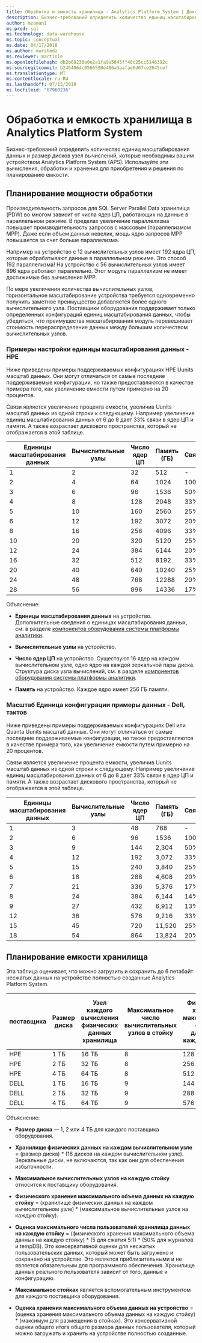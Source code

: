 ```yaml
---
title: Обработка и емкость хранилища - Analytics Platform System | Документация Майкрософт
description: Бизнес-требований определить количество единиц масштабирования данных и размер дисков узел вычислений, которые необходимы вашим устройством Analytics Platform System (APS).
author: mzaman1
ms.prod: sql
ms.technology: data-warehouse
ms.topic: conceptual
ms.date: 04/17/2018
ms.author: murshedz
ms.reviewer: martinle
ms.openlocfilehash: db2b68230e0e2a1fa9a5645ff40c25cc5146392c
ms.sourcegitcommit: b2464064c0566590e486a3aafae6d67ce2645cef
ms.translationtype: MT
ms.contentlocale: ru-RU
ms.lasthandoff: 07/15/2019
ms.locfileid: "67960236"
---
```

# <a name="processing-and-storage-capacity-in-analytics-platform-system"></a>Обработка и емкость хранилища в Analytics Platform System
Бизнес-требований определить количество единиц масштабирования данных и размер дисков узел вычислений, которые необходимы вашим устройством Analytics Platform System (APS). Используйте эти вычисления, обработки и хранения для приобретения и решения по планированию емкости.  
  
  
## <a name="section1"></a>Планирование мощности обработки  
Производительность запросов для SQL Server Parallel Data хранилища (PDW) во многом зависит от числа ядер ЦП, работающих на данные в параллельном режиме. В пределах увеличение параллелизма повышает производительность запросов с массовым (параллелизмом MPP). Даже если объем данных невелик, мощь ядро запросов MPP повышается за счет больше параллелизма.  
  
Например на устройство с 12 вычислительных узлов имеет 192 ядра ЦП, которые обрабатывают данные в параллельном режиме. Это способ 192 параллелизма! На устройство с 56 вычислительных узлов имеет 896 ядра работают параллельно. Этот модуль параллелизм не имеет достижимые без вычисления MPP.  
  
По мере увеличения количества вычислительных узлов, горизонтальное масштабирование устройства требуется одновременно получить заметное преимущество добавляется более одного вычислительного узла. Поставщики оборудования поддерживает только определенных конфигураций единиц масштабирования данных, чтобы убедиться, что преимущества масштабирования модуль перевешивает стоимость перераспределение данных между большим количеством вычислительных узлов.  
  
### <a name="data-scale-unit-configuration-examples---hpe"></a>Примеры настройки единицы масштабирования данных - HPE  
Ниже приведены примеры поддерживаемых конфигурациях HPE Uunits масштаб данных. Они могут отличаться от самые последние поддерживаемые конфигурации, но также предоставляются в качестве примера того, как увеличение емкости путем примерно на 20 процентов.  
  
Связи является увеличение процента емкости, увеличив Uunits масштаб данных из одной строки к следующему. Например увеличение единиц масштабирования данных от 6 до 8 дает 33% связи в ядер ЦП и памяти.  А также возрастает дискового пространства, который не отображается в этой таблице.  
  
|Единицы масштабирования данных|Вычислительные узлы|Число ядер ЦП|Память (ГБ)|Связи|  
|--------------------|-----------------|-------------|-----------------|----------|  
|1|2|32|512|-|  
|2|4|64|1024|100%|  
|3|6|96|1536|50%|  
|4|8|128|2048|33%|  
|5|10|160|2560|25%|  
|6|12|192|3072|20%|  
|8|16|256|4096|33%|  
|10|20|320|5120|25%|  
|12|24|384|6144|20%|  
|16|32|512|8192|33%|  
|20|40|640|10240|25%|  
|24|48|768|12288|20%|  
|28|56|896|14336|17%|  
  
Объяснение:  
  
-   **Единицы масштабирования данных** на устройство. Дополнительные сведения о единицах масштабирования данных, см. в разделе [компонентов оборудования системы платформы аналитики](hardware-components.md).  
  
-   **Вычислительные узлы** на устройство.  
  
-   **Число ядер ЦП** на устройство. Существуют 16 ядер на каждом вычислительном узле, одно ядро на каждой зеркальной пары диска. Структура диска узла вычислений, см. в разделе [компонентов оборудования системы платформы аналитики](hardware-components.md).  
  
-   **Память** на устройство. Каждое ядро имеет 256 ГБ памяти.  
  
### <a name="data-scale-unit-configuration-examples---dell-quanta"></a>Масштаб Единица конфигурации примеры данных - Dell, тактов  
Ниже приведены примеры поддерживаемых конфигурациях Dell или Quanta Uunits масштаб данных. Они могут отличаться от самые последние поддерживаемые конфигурации, но также предоставляются в качестве примера того, как увеличение емкости путем примерно на 20 процентов.  
  
Связи является увеличение процента емкости, увеличив Uunits масштаб данных из одной строки к следующему. Например увеличение единиц масштабирования данных от 6 до 8 дает 33% связи в ядер ЦП и памяти. А также возрастает дискового пространства, который не отображается в этой таблице.  
  
|Единицы масштабирования данных|Вычислительные узлы|Число ядер ЦП|Память (ГБ)|Связи|  
|--------------------|-----------------|-------------|-----------------|----------|  
|1|3|48|768|-|  
|2|6|96|1536|100%|  
|3|9|144|2,304|50%|  
|4|12|192|3,072|33%|  
|5|15|240|3,840|25%|  
|6|18|288|4,608|20%|  
|7|21|336|5,376|17%|  
|8|24|384|6,144|14%|  
|9|27|432|6,912|13%|  
|12|36|576|9,216|33%|  
|15|45|720|11,520|25%|  
|18|54|864|13,824|20%|  
  
## <a name="section2"></a>Планирование емкости хранилища  
Эта таблица оценивает, что можно загрузить и сохранить до 6 петабайт несжатых данных на устройстве полностью созданные Analytics Platform System. 
  
|поставщика|Размер диска|Узел каждого вычисления физических данных хранилища|Максимальное число вычислительных узлов в стойку|Физического хранения максимального объема данных на каждую стойку|Оценка максимального числа пользователей хранилища данных на стойке|Максимальное стоек|Оценка максимального числа пользователей хранилища данных на устройство|  
|----------|--------------|------------------------------------------|----------------------------------|------------------------------------------|------------------------------------------------|-----------------|-----------------------------------------------------|  
|HPE|1 ТБ|16 ТБ|8|128 TB|320 ТБ|7|2,240 ТБ|  
|HPE|2 ТБ|32 ТБ|8|256 ТБ|640 ТБ|7|4,480 ТБ|  
|HPE|4 ТБ|64 ТБ|8|512 ТБ|1280 ТБ|7|8,960 ТБ|  
|DELL|1 ТБ|16 ТБ|9|144 ТБ|360 ТБ|6|2,160 ТБ|  
|DELL|2 ТБ|32 ТБ|9|288 ТБ|720 ТБ|6|4320 ТБ|  
|DELL|4 ТБ|64 ТБ|9|576 ТБ|1440 ТБ|6|8,640 ТБ|   
  
Объяснение:  
  
-   **Размер диска** — 1, 2 или 4 ТБ для каждого поставщика оборудования.  
  
-   **Хранилище физических данных на каждом вычислительном узле** = (размер диска) * (16 дисков на каждом вычислительном узле). Зеркальные диски, не включаются, так как они для обеспечения избыточности.  
  
-   **Максимальное вычислительных узлов на каждую стойку** относится к поставщику оборудования.  
  
-   **Физического хранения максимального объема данных на каждую стойку** = (хранилище физических данных на каждом вычислительном узле) * (максимальное вычислительных узлов на каждую стойку).  
  
-   **Оценка максимального числа пользователей хранилища данных на каждую стойку** = (физического хранения максимального объема данных на каждую стойку) * (5 для сжатия 5:1) \* (50% для журналов и tempDB). Это консервативной оценки для несжатых пользовательских данных, который может быть загружено и сохранено на устройстве. Это является приблизительными и не является обязательным для программного обеспечения. Хранилище данных реального пользователя зависит от того, данные и конфигурацию.  
  
-   **Максимальное стойках** является вспомогательным инструментом для каждого поставщика оборудования.  
  
-   **Оценка хранения максимального объема данных на устройство** = (оценка хранения максимального объема данных на каждую стойку) * (максимум для размещения в стойках). Это консервативной оценки общего итога общего размера данных пользователя, который можно загружать и хранить на устройстве полностью созданные.  
  
